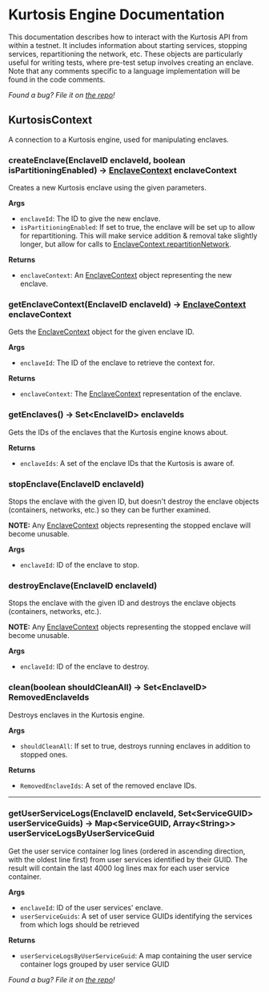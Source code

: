 Kurtosis Engine Documentation
=============================
This documentation describes how to interact with the Kurtosis API from within a testnet. It includes information about starting services, stopping services, repartitioning the network, etc. These objects are particularly useful for writing tests, where pre-test setup involves creating an enclave. Note that any comments specific to a language implementation will be found in the code comments.

_Found a bug? File it on [the repo][issues]!_

KurtosisContext
---------------
A connection to a Kurtosis engine, used for manipulating enclaves.

### createEnclave(EnclaveID enclaveId, boolean isPartitioningEnabled) -\> [EnclaveContext][enclavecontext] enclaveContext
Creates a new Kurtosis enclave using the given parameters.

**Args**
* `enclaveId`: The ID to give the new enclave.
* `isPartitioningEnabled`: If set to true, the enclave will be set up to allow for repartitioning. This will make service addition & removal take slightly longer, but allow for calls to [EnclaveContext.repartitionNetwork][enclavecontext_repartitionnetwork].

**Returns**
* `enclaveContext`: An [EnclaveContext][enclavecontext] object representing the new enclave.

### getEnclaveContext(EnclaveID enclaveId) -\> [EnclaveContext][enclavecontext] enclaveContext
Gets the [EnclaveContext][enclavecontext] object for the given enclave ID.

**Args**
* `enclaveId`: The ID of the enclave to retrieve the context for.

**Returns**
* `enclaveContext`: The [EnclaveContext][enclavecontext] representation of the enclave.

### getEnclaves() -\> Set\<EnclaveID\> enclaveIds
Gets the IDs of the enclaves that the Kurtosis engine knows about.

**Returns**
* `enclaveIds`: A set of the enclave IDs that the Kurtosis is aware of.

### stopEnclave(EnclaveID enclaveId)
Stops the enclave with the given ID, but doesn't destroy the enclave objects (containers, networks, etc.) so they can be further examined.

**NOTE:** Any [EnclaveContext][enclavecontext] objects representing the stopped enclave will become unusable.

**Args**
* `enclaveId`: ID of the enclave to stop.

### destroyEnclave(EnclaveID enclaveId)
Stops the enclave with the given ID and destroys the enclave objects (containers, networks, etc.).

**NOTE:** Any [EnclaveContext][enclavecontext] objects representing the stopped enclave will become unusable.

**Args**
* `enclaveId`: ID of the enclave to destroy.

### clean(boolean shouldCleanAll) -\> Set\<EnclaveID\> RemovedEnclaveIds
Destroys enclaves in the Kurtosis engine.

**Args**
* `shouldCleanAll`: If set to true, destroys running enclaves in addition to stopped ones.

**Returns**
* `RemovedEnclaveIds`: A set of the removed enclave IDs.

---

[comment]: <> (TODO upgrade this method docs)
### getUserServiceLogs(EnclaveID enclaveId, Set\<ServiceGUID> userServiceGuids) -\> Map\<ServiceGUID, Array\<String\>\> userServiceLogsByUserServiceGuid
Get the user service container log lines (ordered in ascending direction, with the oldest line first) from user services identified by their GUID.
The result will contain the last 4000 log lines max for each user service container.

**Args**
* `enclaveId`: ID of the user services' enclave.
* `userServiceGuids`: A set of user service GUIDs identifying the services from which logs should be retrieved

**Returns**
* `userServiceLogsByUserServiceGuid`: A map containing the user service container logs grouped by user service GUID

_Found a bug? File it on [the repo][issues]!_

[issues]: https://github.com/kurtosis-tech/kurtosis-sdk/issues

<!-- TODO Make the function definition not include args or return values, so we don't get these huge ugly links that break if we change the function signature -->
<!-- TODO make the reference names a) be properly-cased (e.g. "Service.isAvailable" rather than "service_isavailable") and b) have an underscore in front of them, so they're easy to find-replace without accidentally over-replacing -->

[enclavecontext]: ../kurtosis/core-lib-documentation#enclavecontext
[enclavecontext_repartitionnetwork]: ../kurtosis/core-lib-documentation#repartitionnetworkmappartitionid-setserviceid-partitionservices-mappartitionid-mappartitionid-partitionconnection-partitionconnections-partitionconnection-defaultconnection
